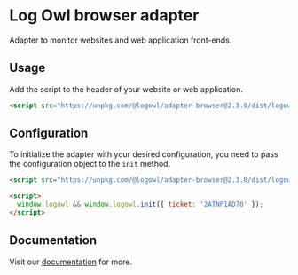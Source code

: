 # Log Owl browser adapter

Adapter to monitor websites and web application front-ends.

## Usage

Add the script to the header of your website or web application.

```html
<script src="https://unpkg.com/@logowl/adapter-browser@2.3.0/dist/logowl-adapter-browser.js" crossorigin></script>
```

## Configuration

To initialize the adapter with your desired configuration, you need to pass the configuration object to the `init` method.

```html
<script src="https://unpkg.com/@logowl/adapter-browser@2.3.0/dist/logowl-adapter-browser.js" crossorigin></script>

<script>
  window.logowl && window.logowl.init({ ticket: '2ATNP1AD70' });
</script>
```

## Documentation

Visit our [documentation](https://docs.logowl.io/docs/browser-adapter) for more.